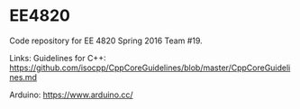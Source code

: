 # EE4820
Code repository for EE 4820 Spring 2016 Team #19.

Links:
Guidelines for C++: 
https://github.com/isocpp/CppCoreGuidelines/blob/master/CppCoreGuidelines.md

Arduino:
https://www.arduino.cc/ 
